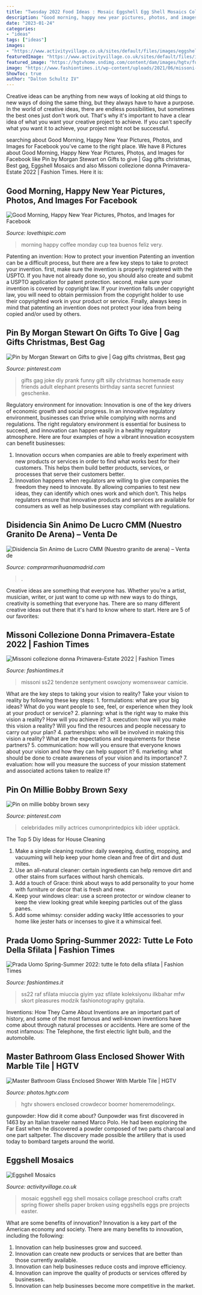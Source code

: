 ```yaml
---
title: "Twosday 2022 Food Ideas : Mosaic Eggshell Egg Shell Mosaics Collage Preschool Crafts Craft Spring Flower Shells Paper Broken Using Eggshells Eggs Pre Projects Easter"
description: "Good morning, happy new year pictures, photos, and images for facebook"
date: "2023-01-24"
categories:
- "ideas"
tags: ["ideas"]
images:
- "https://www.activityvillage.co.uk/sites/default/files/images/eggshell_mosaic.jpg"
featuredImage: "https://www.activityvillage.co.uk/sites/default/files/images/eggshell_mosaic.jpg"
featured_image: "https://hgtvhome.sndimg.com/content/dam/images/hgtv/fullset/2016/11/17/2/BP_HFXUP404H_bathroom_AFTER_243609_874327-1417477.jpg.rend.hgtvcom.966.1449.suffix/1479437980135.jpeg"
image: "https://www.fashiontimes.it/wp-content/uploads/2021/06/missoni-donna-nuova-collezione-primavera-estate-4.jpg"
ShowToc: true
author: "Dalton Schultz IV"
---
```



Creative ideas can be anything from new ways of looking at old things to new ways of doing the same thing, but they always have to have a purpose. In the world of creative ideas, there are endless possibilities, but sometimes the best ones just don't work out. That's why it's important to have a clear idea of what you want your creative project to achieve. If you can't specify what you want it to achieve, your project might not be successful.

	

		
searching about Good Morning, Happy New Year Pictures, Photos, and Images for Facebook you've came to the right place. We have 8 Pictures about Good Morning, Happy New Year Pictures, Photos, and Images for Facebook like Pin by Morgan Stewart on Gifts to give | Gag gifts christmas, Best gag, Eggshell Mosaics and also Missoni collezione donna Primavera-Estate 2022 | Fashion Times. Here it is:
		
    
## Good Morning, Happy New Year Pictures, Photos, And Images For Facebook

<img loading=lazy src="http://www.lovethispic.com/uploaded_images/226918-Good-Morning-Happy-New-Year.jpg" onerror="this.onerror=null;this.src='https://tse4.mm.bing.net/th?id=OIP.dMJ6BBFysC7IE4Eds9gc_QHaKH&amp;pid=15.1';" alt="Good Morning, Happy New Year Pictures, Photos, and Images for Facebook">

_Source: lovethispic.com_

>morning happy coffee monday cup tea buenos feliz very. 

	

Patenting an invention: How to protect your invention
Patenting an invention can be a difficult process, but there are a few key steps to take to protect your invention. first, make sure the invention is properly registered with the USPTO. If you have not already done so, you should also create and submit a USPTO application for patent protection. second, make sure your invention is covered by copyright law. If your invention falls under copyright law, you will need to obtain permission from the copyright holder to use their copyrighted work in your product or service. Finally, always keep in mind that patenting an invention does not protect your idea from being copied and/or used by others.

    
## Pin By Morgan Stewart On Gifts To Give | Gag Gifts Christmas, Best Gag

<img loading=lazy src="https://i.pinimg.com/originals/39/34/33/39343302168879a9be1bc092228166d3.jpg" onerror="this.onerror=null;this.src='https://tse2.mm.bing.net/th?id=OIP.Jw2k-hA16jSX4i-DmysgPQHaJ4&amp;pid=15.1';" alt="Pin by Morgan Stewart on Gifts to give | Gag gifts christmas, Best gag">

_Source: pinterest.com_

>gifts gag joke diy prank funny gift silly christmas homemade easy friends adult elephant presents birthday santa secret funniest geschenke. 

	

Regulatory environment for innovation:
Innovation is one of the key drivers of economic growth and social progress. In an innovative regulatory environment, businesses can thrive while complying with norms and regulations. The right regulatory environment is essential for business to succeed, and innovation can happen easily in a healthy regulatory atmosphere. Here are four examples of how a vibrant innovation ecosystem can benefit businesses: 
1) Innovation occurs when companies are able to freely experiment with new products or services in order to find what works best for their customers. This helps them build better products, services, or processes that serve their customers better.
2) Innovation happens when regulators are willing to give companies the freedom they need to innovate. By allowing companies to test new ideas, they can identify which ones work and which don’t. This helps regulators ensure that innovative products and services are available for consumers as well as help businesses stay compliant with regulations.

    
## Disidencia Sin Animo De Lucro CMM (Nuestro Granito De Arena) – Venta De

<img loading=lazy src="https://i2.wp.com/elretohistorico.com/wp-content/uploads/2018/11/sahara-espanol-e1542028878617.jpg?fit=500%2C268&amp;ssl=1" onerror="this.onerror=null;this.src='https://tse3.mm.bing.net/th?id=OIP.4iAWFXLaDmkNi4ervULh_gHaD-&amp;pid=15.1';" alt="Disidencia Sin Animo de Lucro CMM (Nuestro granito de arena) – Venta de">

_Source: comprarmarihuanamadrid.com_

>. 

	

Creative ideas are something that everyone has. Whether you're a artist, musician, writer, or just want to come up with new ways to do things, creativity is something that everyone has. There are so many different creative ideas out there that it's hard to know where to start. Here are 5 of our favorites: 

    
## Missoni Collezione Donna Primavera-Estate 2022 | Fashion Times

<img loading=lazy src="https://www.fashiontimes.it/wp-content/uploads/2021/06/missoni-donna-nuova-collezione-primavera-estate-4.jpg" onerror="this.onerror=null;this.src='https://tse4.mm.bing.net/th?id=OIP.hkNez5tqJkZOSZmlYUwPTAHaJW&amp;pid=15.1';" alt="Missoni collezione donna Primavera-Estate 2022 | Fashion Times">

_Source: fashiontimes.it_

>missoni ss22 tendenze sentyment oswojony womenswear camicie. 

	

What are the key steps to taking your vision to reality?
Take your vision to reality by following these key steps: 1. formulations: what are your big ideas? What do you want people to see, feel, or experience when they look at your product or service? 2. planning: what is the right way to make this vision a reality? How will you achieve it? 3. execution: how will you make this vision a reality? Will you find the resources and people necessary to carry out your plan? 4. partnerships: who will be involved in making this vision a reality? What are the expectations and requirements for these partners? 5. communication: how will you ensure that everyone knows about your vision and how they can help support it? 6. marketing: what should be done to create awareness of your vision and its importance? 7. evaluation: how will you measure the success of your mission statement and associated actions taken to realize it?

    
## Pin On Millie Bobby Brown Sexy

<img loading=lazy src="https://i.pinimg.com/736x/2d/b4/a1/2db4a132ee8faec96b0dd9da1fd7a714.jpg" onerror="this.onerror=null;this.src='https://tse2.mm.bing.net/th?id=OIP.n4_TD4Xi3FXgEUmlU_HBigHaM-&amp;pid=15.1';" alt="Pin on millie bobby brown sexy">

_Source: pinterest.com_

>celebridades milly actrices cumonprintedpics kib idéer upptäck. 

	

The Top 5 Diy Ideas for House Cleaning
1. Make a simple cleaning routine: daily sweeping, dusting, mopping, and vacuuming will help keep your home clean and free of dirt and dust mites.
2. Use an all-natural cleaner: certain ingredients can help remove dirt and other stains from surfaces without harsh chemicals.
3. Add a touch of Grace: think about ways to add personality to your home with furniture or decor that is fresh and new.
4. Keep your windows clear: use a screen protector or window cleaner to keep the view looking great while keeping particles out of the glass panes.
5. Add some whimsy: consider adding wacky little accessories to your home like jester hats or incenses to give it a whimsical feel.

    
## Prada Uomo Spring-Summer 2022: Tutte Le Foto Della Sfilata | Fashion Times

<img loading=lazy src="https://www.fashiontimes.it/wp-content/uploads/2021/06/collezione-prada-uomo-spring-summer-2022-10-576x1024.jpg" onerror="this.onerror=null;this.src='https://tse1.mm.bing.net/th?id=OIP.eAQL-LIE1nFKV6-J1jzMkwHaNK&amp;pid=15.1';" alt="Prada Uomo Spring-Summer 2022: tutte le foto della sfilata | Fashion Times">

_Source: fashiontimes.it_

>ss22 raf sfilata miuccia giyim yaz sfilate koleksiyonu ilkbahar mfw skort pleasures modzik fashionotography gqitalia. 

	

Inventions: How They Came About
Inventions are an important part of history, and some of the most famous and well-known inventions have come about through natural processes or accidents. Here are some of the most infamous: The Telephone, the first electric light bulb, and the automobile.

    
## Master Bathroom Glass Enclosed Shower With Marble Tile | HGTV

<img loading=lazy src="https://hgtvhome.sndimg.com/content/dam/images/hgtv/fullset/2016/11/17/2/BP_HFXUP404H_bathroom_AFTER_243609_874327-1417477.jpg.rend.hgtvcom.966.1449.suffix/1479437980135.jpeg" onerror="this.onerror=null;this.src='https://tse4.mm.bing.net/th?id=OIP.8LcLUg8VhlCBizoE6YIwTQHaLH&amp;pid=15.1';" alt="Master Bathroom Glass Enclosed Shower With Marble Tile | HGTV">

_Source: photos.hgtv.com_

>hgtv showers enclosed crowdecor boomer homeremodelingx. 

	

gunpowder: How did it come about?
Gunpowder was first discovered in 1463 by an Italian traveler named Marco Polo. He had been exploring the Far East when he discovered a powder composed of two parts charcoal and one part saltpeter. The discovery made possible the artillery that is used today to bombard targets around the world.

    
## Eggshell Mosaics

<img loading=lazy src="https://www.activityvillage.co.uk/sites/default/files/images/eggshell_mosaic.jpg" onerror="this.onerror=null;this.src='https://tse1.mm.bing.net/th?id=OIP.zWAUQAEsSxel6w5T1VQKyQHaL2&amp;pid=15.1';" alt="Eggshell Mosaics">

_Source: activityvillage.co.uk_

>mosaic eggshell egg shell mosaics collage preschool crafts craft spring flower shells paper broken using eggshells eggs pre projects easter. 

	

What are some benefits of innovation?
Innovation is a key part of the American economy and society. There are many benefits to innovation, including the following: 
1. Innovation can help businesses grow and succeed. 
2. Innovation can create new products or services that are better than those currently available. 
3. Innovation can help businesses reduce costs and improve efficiency. 
4. Innovation can improve the quality of products or services offered by businesses. 
5. Innovation can help businesses become more competitive in the market.

